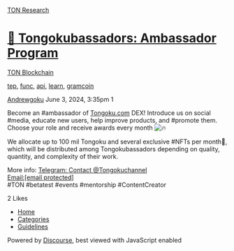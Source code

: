 [TON Research](/)

# [📢 Tongokubassadors: Ambassador Program](/t/tongokubassadors-ambassador-program/19867)

[TON Blockchain](/c/ton-blockchain/17) 

[tep](https://tonresear.ch/tag/tep), [func](https://tonresear.ch/tag/func), [api](https://tonresear.ch/tag/api), [learn](https://tonresear.ch/tag/learn), [gramcoin](https://tonresear.ch/tag/gramcoin)

    

[Andrewgoku](https://tonresear.ch/u/Andrewgoku)  June 3, 2024, 3:35pm  1

Become an #ambassador of [Tongoku.com](http://Tongoku.com) DEX! Introduce us on social #media, educate new users, help improve products, and #promote them. Choose your role and receive awards every month ![:fire:](https://tonresear.ch/images/emoji/twitter/fire.png?v=12 ":fire:")

We allocate up to 100 mil Tongoku and several exclusive #NFTs per month💎, which will be distributed among Tongokubassadors depending on quality, quantity, and complexity of their work.

More info: [Telegram: Contact @Tongokuchannel](https://t.me/Tongokuchannel)  
[Email:\[email protected\]](/cdn-cgi/l/email-protection#f2b79f939b9ec89a9bb2869d9c959d9987dc919d9f)  
#TON #betatest #events #mentorship #ContentCreator

  2 Likes

*   [Home](/)
*   [Categories](/categories)
*   [Guidelines](/guidelines)

Powered by [Discourse](https://www.discourse.org), best viewed with JavaScript enabled